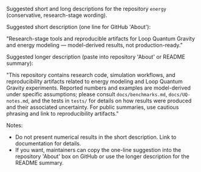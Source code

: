 Suggested short and long descriptions for the repository `energy` (conservative, research-stage wording).

Suggested short description (one line for GitHub 'About'):

"Research-stage tools and reproducible artifacts for Loop Quantum Gravity and energy modeling — model-derived results, not production-ready."

Suggested longer description (paste into repository 'About' or README summary):

"This repository contains research code, simulation workflows, and reproducibility artifacts related to energy modeling and Loop Quantum Gravity experiments. Reported numbers and examples are model-derived under specific assumptions; please consult `docs/benchmarks.md`, `docs/UQ-notes.md`, and the tests in `tests/` for details on how results were produced and their associated uncertainty. For public summaries, use cautious phrasing and link to reproducibility artifacts."

Notes:
- Do not present numerical results in the short description. Link to documentation for details.
- If you want, maintainers can copy the one-line suggestion into the repository 'About' box on GitHub or use the longer description for the README summary.
